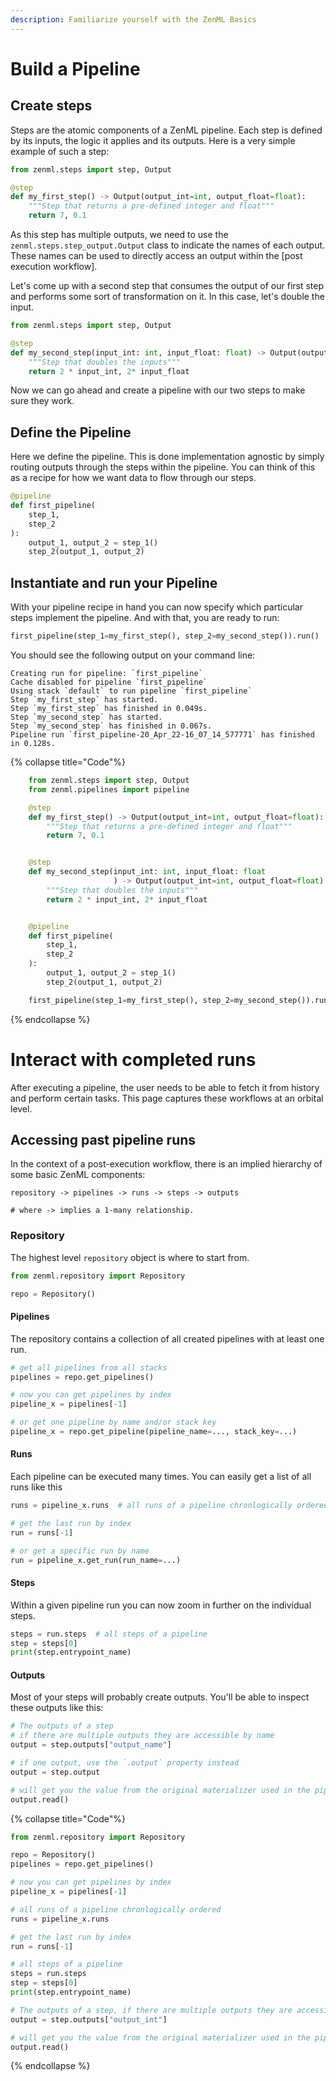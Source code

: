 ```yaml
---
description: Familiarize yourself with the ZenML Basics
---
```


# Build a Pipeline

## Create steps

Steps are the atomic components of a ZenML pipeline. Each step is defined by its inputs, the logic it applies and its 
outputs. Here is a very simple example of such a step:

```python
from zenml.steps import step, Output

@step
def my_first_step() -> Output(output_int=int, output_float=float):
    """Step that returns a pre-defined integer and float"""
    return 7, 0.1
```

As this step has multiple outputs, we need to use the `zenml.steps.step_output.Output` class to indicate the names 
of each output. These names can be used to directly access an output within the [post execution workflow].

Let's come up with a second step that consumes the output of our first step and performs some sort of transformation
on it. In this case, let's double the input.

```python
from zenml.steps import step, Output

@step
def my_second_step(input_int: int, input_float: float) -> Output(output_int=int, output_float=float):
    """Step that doubles the inputs"""
    return 2 * input_int, 2* input_float
```

Now we can go ahead and create a pipeline with our two steps to make sure they work.

## Define the Pipeline

Here we define the pipeline. This is done implementation agnostic by simply routing outputs through the 
steps within the pipeline. You can think of this as a recipe for how we want data to flow through our steps.


```python
@pipeline
def first_pipeline(
    step_1,
    step_2
):
    output_1, output_2 = step_1()
    step_2(output_1, output_2)
```

## Instantiate and run your Pipeline

With your pipeline recipe in hand you can now specify which particular steps implement the pipeline. And with that, you
are ready to run:

```python
first_pipeline(step_1=my_first_step(), step_2=my_second_step()).run()
```

You should see the following output on your command line:

```shell
Creating run for pipeline: `first_pipeline`
Cache disabled for pipeline `first_pipeline`
Using stack `default` to run pipeline `first_pipeline`
Step `my_first_step` has started.
Step `my_first_step` has finished in 0.049s.
Step `my_second_step` has started.
Step `my_second_step` has finished in 0.067s.
Pipeline run `first_pipeline-20_Apr_22-16_07_14_577771` has finished in 0.128s.
```

{% collapse title="Code"%}

```python
    from zenml.steps import step, Output
    from zenml.pipelines import pipeline

    @step
    def my_first_step() -> Output(output_int=int, output_float=float):
        """Step that returns a pre-defined integer and float"""
        return 7, 0.1


    @step
    def my_second_step(input_int: int, input_float: float
                       ) -> Output(output_int=int, output_float=float):
        """Step that doubles the inputs"""
        return 2 * input_int, 2* input_float


    @pipeline
    def first_pipeline(
        step_1,
        step_2
    ):
        output_1, output_2 = step_1()
        step_2(output_1, output_2)

    first_pipeline(step_1=my_first_step(), step_2=my_second_step()).run()
```
{% endcollapse %}


# Interact with completed runs

After executing a pipeline, the user needs to be able to fetch it from history and perform certain tasks. This page 
captures these workflows at an orbital level.

## Accessing past pipeline runs

In the context of a post-execution workflow, there is an implied hierarchy of some basic ZenML components:

```shell
repository -> pipelines -> runs -> steps -> outputs

# where -> implies a 1-many relationship.
```

### Repository

The highest level `repository` object is where to start from.

```python
from zenml.repository import Repository

repo = Repository()
```

#### Pipelines

The repository contains a collection of all created pipelines with at least one run.

```python
# get all pipelines from all stacks
pipelines = repo.get_pipelines()  

# now you can get pipelines by index
pipeline_x = pipelines[-1]

# or get one pipeline by name and/or stack key
pipeline_x = repo.get_pipeline(pipeline_name=..., stack_key=...)
```

#### Runs

Each pipeline can be executed many times. You can easily get a list of all runs like this

```python
runs = pipeline_x.runs  # all runs of a pipeline chronlogically ordered

# get the last run by index
run = runs[-1]

# or get a specific run by name
run = pipeline_x.get_run(run_name=...)
```

#### Steps

Within a given pipeline run you can now zoom in further on the individual steps.

```python
steps = run.steps  # all steps of a pipeline
step = steps[0]
print(step.entrypoint_name)
```

#### Outputs

Most of your steps will probably create outputs. You'll be able to inspect these outputs like this:

```python
# The outputs of a step
# if there are multiple outputs they are accessible by name
output = step.outputs["output_name"]

# if one output, use the `.output` property instead 
output = step.output 

# will get you the value from the original materializer used in the pipeline
output.read()  
```

{% collapse title="Code"%}

```python
from zenml.repository import Repository

repo = Repository()
pipelines = repo.get_pipelines()  

# now you can get pipelines by index
pipeline_x = pipelines[-1]

# all runs of a pipeline chronlogically ordered
runs = pipeline_x.runs  

# get the last run by index
run = runs[-1]

# all steps of a pipeline
steps = run.steps  
step = steps[0]
print(step.entrypoint_name)

# The outputs of a step, if there are multiple outputs they are accessible by name
output = step.outputs["output_int"]

# will get you the value from the original materializer used in the pipeline
output.read()  
```

{% endcollapse %}
